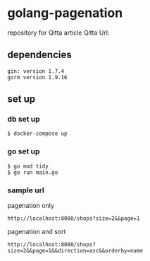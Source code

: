 # golang-pagenation
repository for Qitta article
Qitta Url:

## dependencies
```
gin: version 1.7.4
gorm version 1.9.16
```

## set up
### db set up
```
$ docker-compose up
```

### go set up
```
$ go mod tidy
$ go run main.go
```

### sample url
pagenation only
```
http://localhost:8080/shops?size=2&&page=1
```

pagenation and sort
```
http://localhost:8080/shops?size=2&&page=1&&direction=asc&&orderby=name
```

